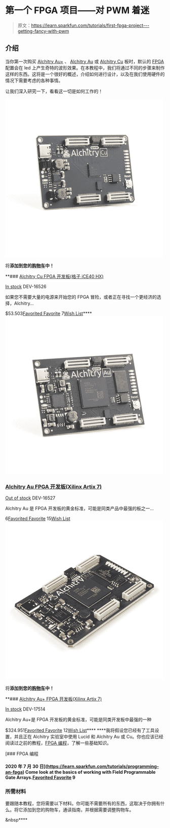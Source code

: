 # 第一个 FPGA 项目——对 PWM 着迷

> 原文：<https://learn.sparkfun.com/tutorials/first-fpga-project---getting-fancy-with-pwm>

## 介绍

当你第一次购买 [Alchitry Au+](https://www.sparkfun.com/products/17514) 、 [Alchitry Au](https://www.sparkfun.com/products/16527) 或 [Alchitry Cu](https://www.sparkfun.com/products/16526) 板时，默认的 [FPGA](https://www.sparkfun.com/fpga) 配置会在 led 上产生奇特的波形效果。在本教程中，我们将通过不同的步骤来制作这样的东西。这将是一个很好的概述，介绍如何进行设计，以及在我们使用硬件的情况下需要考虑的各种事情。

让我们深入研究一下，看看这一切是如何工作的！

[![Alchitry Cu FPGA Development Board (Lattice iCE40 HX)](img/82f8cef9853569963d68200c1789f60a.png)](https://www.sparkfun.com/products/16526) 

将**添加到您的[购物车](https://www.sparkfun.com/cart)中！**

 **### [Alchitry Cu FPGA 开发板(格子 iCE40 HX)](https://www.sparkfun.com/products/16526)

[In stock](https://learn.sparkfun.com/static/bubbles/ "in stock") DEV-16526

如果您不需要大量的电源来开始您的 FPGA 冒险，或者正在寻找一个更经济的选择，Alchitry…

$53.503[Favorited Favorite](# "Add to favorites") 7[Wish List](# "Add to wish list")****[![Alchitry Au FPGA Development Board (Xilinx Artix 7)](img/aca2e1b1d84f086c7b7e7a3a6e80915c.png)](https://www.sparkfun.com/products/16527) 

### [Alchitry Au FPGA 开发板(Xilinx Artix 7)](https://www.sparkfun.com/products/16527)

[Out of stock](https://learn.sparkfun.com/static/bubbles/ "out of stock") DEV-16527

Alchitry Au 是 FPGA 开发板的黄金标准，可能是同类产品中最强的板之一…

6[Favorited Favorite](# "Add to favorites") 15[Wish List](# "Add to wish list")[![Alchitry Au+ FPGA Development Board (Xilinx Artix 7)](img/649a39846e500ed1bf7abac13f2a0bb7.png)](https://www.sparkfun.com/products/17514) 

将**添加到您的[购物车](https://www.sparkfun.com/cart)中！**

 **### [Alchitry Au+ FPGA 开发板(Xilinx Artix 7)](https://www.sparkfun.com/products/17514)

[In stock](https://learn.sparkfun.com/static/bubbles/ "in stock") DEV-17514

Alchitry Au+是 FPGA 开发板的黄金标准，可能是同类开发板中最强的一种

$324.951[Favorited Favorite](# "Add to favorites") 12[Wish List](# "Add to wish list")**** ****我将假设您已经有了工具设置，并且正在 Alchitry 实验室中使用 Lucid 和 Alchitry Au 或 Cu。你也应该已经阅读过之前的教程，[FPGA 编程](https://learn.sparkfun.com/tutorials/programming-an-fpga)，了解一些基础知识。

[](https://learn.sparkfun.com/tutorials/programming-an-fpga) [### FPGA 编程

#### 2020 年 7 月 30 日](https://learn.sparkfun.com/tutorials/programming-an-fpga) Come look at the basics of working with Field Programmable Gate Arrays.[Favorited Favorite](# "Add to favorites") 9

### 所需材料

要跟随本教程，您将需要以下材料。你可能不需要所有的东西，这取决于你拥有什么。将它添加到您的购物车，通读指南，并根据需要调整购物车。

&nbsp****